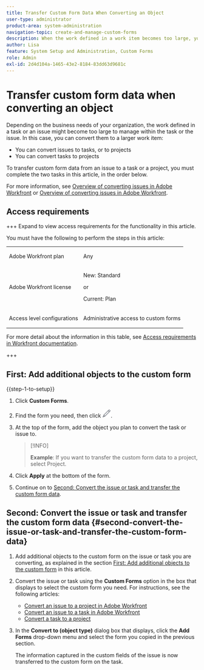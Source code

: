 ```yaml
---
title: Transfer Custom Form Data When Converting an Object
user-type: administrator
product-area: system-administration
navigation-topic: create-and-manage-custom-forms
description: When the work defined in a work item becomes too large, you can convert it to a larger work item.
author: Lisa
feature: System Setup and Administration, Custom Forms
role: Admin
exl-id: 2d4d104a-1465-43e2-8184-83dd63d9681c
---
```

# Transfer custom form data when converting an object

Depending on the business needs of your organization, the work defined in a task or an issue might become too large to manage within the task or the issue. In this case, you can convert them to a larger work item:

* You can convert issues to tasks, or to projects
* You can convert tasks to projects

To transfer custom form data from an issue to a task or a project, you must complete the two tasks in this article, in the order below.

For more information, see [Overview of converting issues in Adobe Workfront](../../../manage-work/issues/convert-issues/convert-issues.md) or [Overview of converting issues in Adobe Workfront](../../../manage-work/issues/convert-issues/convert-issues.md).

## Access requirements

+++ Expand to view access requirements for the functionality in this article.

You must have the following to perform the steps in this article:

<table style="table-layout:auto"> 
 <col> 
 <col> 
 <tbody> 
  <tr data-mc-conditions=""> 
   <td role="rowheader"> <p>Adobe Workfront plan</p> </td> 
   <td>Any</td> 
  </tr> 
  <tr> 
   <td role="rowheader">Adobe Workfront license</td> 
   <td>
   <p>New: Standard</p>
   <p>or</p>
   <p>Current: Plan</p></td> 
  </tr> 
  <tr data-mc-conditions=""> 
   <td role="rowheader">Access level configurations</td> 
   <td> <p>Administrative access to custom forms</p> </td> 
  </tr> 
 </tbody> 
</table>

For more detail about the information in this table, see [Access requirements in Workfront documentation](/help/quicksilver/administration-and-setup/add-users/access-levels-and-object-permissions/access-level-requirements-in-documentation.md).

+++

## First: Add additional objects to the custom form

{{step-1-to-setup}}

1. Click **Custom Forms**.
1. Find the form you need, then click ![Edit icon](assets/edit-icon.png).
1. At the top of the form, add the object you plan to convert the task or issue to.

   >[!INFO]
   >
   >**Example**: If you want to transfer the custom form data to a project, select Project.

1. Click **Apply** at the bottom of the form.

1. Continue on to [Second: Convert the issue or task and transfer the custom form data](#second-convert-the-issue-or-task-and-transfer-the-custom-form-data).

## Second: Convert the issue or task and transfer the custom form data {#second-convert-the-issue-or-task-and-transfer-the-custom-form-data}

1. Add additional objects to the custom form on the issue or task you are converting, as explained in the section [First: Add additional objects to the custom form](#first-add-additonal-objects-to-the-custom-form) in this article.
1. Convert the issue or task using the **Custom Forms** option in the box that displays to select the custom form you need. For instructions, see the following articles:

   * [Convert an issue to a project in Adobe Workfront](../../../manage-work/issues/convert-issues/convert-issue-to-project.md)
   * [Convert an issue to a task in Adobe Workfront](../../../manage-work/issues/convert-issues/convert-issue-to-task.md)
   * [Convert a task to a project](../../../manage-work/tasks/manage-tasks/convert-task-to-project.md)

1. In the **Convert to (object type)** dialog box that displays, click the **Add Forms** drop-down menu and select the form you copied in the previous section.

   The information captured in the custom fields of the issue is now transferred to the custom form on the task.


<!--
## First: Copy the custom form {#first-copy-the-custom-form}

First you need to make sure that you retain any custom form data on a task or issue you want to convert. Because the custom form data must be an exact match on the converted item, it is best practice to duplicate the form so that you can attach it to the new object.

>[!TIP]
>
>Another way to retain custom form data in this situation is to add the larger object type to the custom form. For instructions, see [Design a form with the form designer](/help/quicksilver/administration-and-setup/customize-workfront/create-manage-custom-forms/form-designer/design-a-form/design-a-form.md).

1. Click the **Main Menu** icon ![](assets/main-menu-icon.png) in the upper-right corner of Adobe Workfront, then click **Setup** ![](assets/gear-icon-settings.png).

1. Click **Custom Forms**.
1. Select the task- or issue-type custom form, then click **Copy**.
1. In the **Custom Form** dialog box, specify a name for the new form.  

1. From the **Form Type** drop-down menu, select the type of object you want to create the new custom form for

   **Example:** If you want to transfer the custom form data to a project, select Project.

1. Click **Copy Form**.

   This copied custom form can now be attached to a task or project.

1. Continue on to [Second: Convert the issue or task and transfer the custom form data](#second-convert-the-issue-or-task-and-transfer-the-custom-form-data).
-->